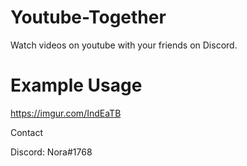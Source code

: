 # Youtube-Together

Watch videos on youtube with your friends on Discord.

# Example Usage

https://imgur.com/IndEaTB

Contact

Discord: Nora#1768
